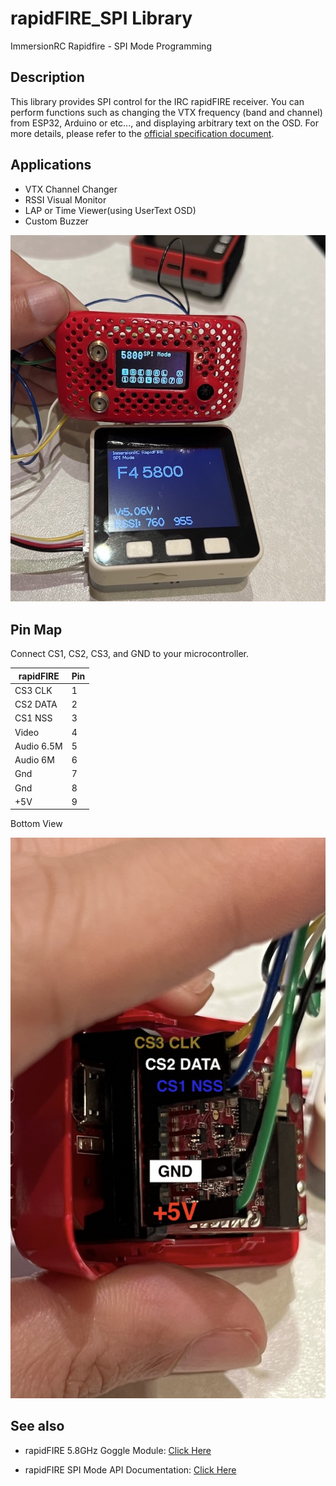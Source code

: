 # rapidFIRE_SPI Library
ImmersionRC Rapidfire - SPI Mode Programming

## Description

This library provides SPI control for the IRC rapidFIRE receiver. You can perform functions such as changing the VTX frequency (band and channel) from ESP32, Arduino or etc..., and displaying arbitrary text on the OSD. For more details, please refer to the [official specification document](https://www.immersionrc.com/?download=5995).

## Applications

- VTX Channel Changer
- RSSI Visual Monitor
- LAP or Time Viewer(using UserText OSD)
- Custom Buzzer

![Sample](/docs/images/rapidFIRE_SPI_Sample.jpg) 

## Pin Map

Connect CS1, CS2, CS3, and GND to your microcontroller.

| rapidFIRE | Pin |
| ----------- | --- |
| CS3 ​CLK     | 1 |
| CS2 DATA    | 2 |
| CS1 NSS     | 3 |
| Video       | 4 |
| Audio 6.5M  | 5 |
| Audio 6M    | 6 |
| Gnd         | 7 |
| Gnd         | 8 |
| +5V         | 9 |

Bottom View

![PinAssign](/docs/images/rapidFIRE_SPI_PinAssign.jpg) 

## See also

- rapidFIRE 5.8GHz Goggle Module: [Click Here](https://www.immersionrc.com/fpv-products/rapidfire/)

- rapidFIRE SPI Mode API Documentation: [Click Here](https://www.immersionrc.com/?download=5995)
